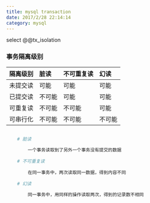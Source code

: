 ```yaml
---
title: mysql transaction
date: 2017/2/28 22:14:14
category: mysql
---
```


select @@tx_isolation


<!-- more -->

### 事务隔离级别

| 隔离级别 | 脏读 | 不可重复读 | 幻读 |
| :--- | :--- | :--- | :--- |
| 未提交读 | 可能 | 可能 | 可能 |
| 已提交读 | 不可能 | 可能 | 可能 |
| 可重复读 | 不可能 | 不可能 | 可能 |
| 可串行化 | 不可能 | 不可能 | 不可能 |

``` bash

    # 脏读
        
        一个事务读取到了另外一个事务没有提交的数据
    
    # 不可重复读
    
        在同一事务中，两次读取同一数据，得到内容不同
    
    # 幻读
    
        同一事务中，用同样的操作读取两次，得到的记录数不相同 
    
```